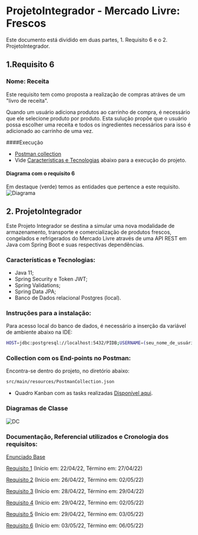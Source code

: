# ProjetoIntegrador - Mercado Livre: Frescos

Este documento está dividido em duas partes, 1. Requisito 6 e o 2. ProjetoIntegrador.

## 1.Requisito 6
### Nome: Receita
Este requisito tem como proposta a realização de compras atráves de um "livro de receita".

Quando um usuário adiciona produtos ao carrinho de compra, é necessário que ele selecione 
produto por produto. Esta sulução propõe que o usuário possa escolher uma receita e todos 
os ingredientes necessários para isso é adicionado ao carrinho de uma vez.

####Execução
* [Postman collection](https://github.com/fmyose/ProjetoIntegrador-MeliFrescos/blob/feature/requisito6/src/main/resources/Recipe.postman_collection.json)
* Vide [Características e Tecnologias](#características-e-tecnologias) abaixo para a execução do projeto.

#### Diagrama com o requisito 6
Em destaque (verde) temos as entidades que pertence a este requisito.
![Diagrama](https://user-images.githubusercontent.com/101267133/167029661-be37ce80-2f47-4fb4-887e-aef572b91c6d.png)



## 2. ProjetoIntegrador

Este Projeto Integrador se destina a simular uma nova modalidade de armazenamento, transporte e comercialização de produtos frescos, congelados e refrigerados do Mercado Livre através de uma API REST em Java com Spring Boot e suas respectivas dependências.

### Características e Tecnologias:
- Java 11;
- Spring Security e Token JWT;
- Spring Validations;
- Spring Data JPA;
- Banco de Dados relacional Postgres (local).

### Instruções para a instalação:

Para acesso local do banco de dados, é necessário a inserção da variável de ambiente abaixo na IDE:

```sh
HOST=jdbc:postgresql://localhost:5432/PIDB;USERNAME=(seu_nome_de_usuário);PASSWORD=(sua_senha_definida)
```

### Collection com os End-points no Postman:

Encontra-se dentro do projeto, no diretório abaixo:

```sh
src/main/resources/PostmanCollection.json
```


- Quadro Kanban com as tasks realizadas [Disponível aqui](https://github.com/juliocesargama/ProjetoIntegrador-MeliFrescos/projects/1).

### Diagramas de Classe
![DC](https://user-images.githubusercontent.com/70298438/166481858-c235e35d-9865-4d2c-a556-cd2ab11989a9.jpg)


### Documentação, Referencial utilizados e Cronologia dos requisitos:

[Enunciado Base](https://drive.google.com/file/d/1bBOM49bxqRR7apxP3sgV7_LRiTq9xQD2/view)

[Requisito 1](https://drive.google.com/file/d/1rbT3upYAwN-CrOVtze0M2Fq7Cobuj7FD/view) (Início em: 22/04/22, Término em: 27/04/22)

[Requisito 2](https://drive.google.com/file/d/1M66St3F6TwWJ6WG_s1in75_bMyeKb8PM/view) (Início em: 26/04/22, Término em: 02/05/22)

[Requisito 3](https://drive.google.com/file/d/1GnTl6sHhdvyKjR0oz0nXlyvzH-oW_2Jv/view) (Início em: 28/04/22, Término em: 29/04/22)

[Requisito 4](https://drive.google.com/file/d/1kNZLztafr2tXuDU24W9xwUu09va2kMP0/view) (Início em: 29/04/22, Término em: 02/05/22)

[Requisito 5](https://drive.google.com/file/d/1yiEzdwI87K7AO9bgPffHbb0DPjVKM-oP/view) (Início em: 29/04/22, Término em: 03/05/22)

[Requisito 6](https://drive.google.com/file/d/1zlRtIPjK4r0WdrzFs7LIVA_8Q5HyDgXz/view) (Início em: 03/05/22, Término em: 06/05/22)
